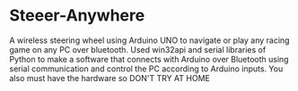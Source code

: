 # Steeer-Anywhere
A wireless steering wheel using Arduino UNO to navigate or play any racing game on any PC over bluetooth. Used win32api and serial libraries of Python to make a software that connects with Arduino over Bluetooth using serial communication and control the PC according to Arduino inputs. You also must have the hardware so DON'T TRY AT HOME
